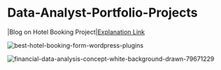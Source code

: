 # Data-Analyst-Portfolio-Projects

|Blog on Hotel Booking Project|[Explanation Link](https://medium.com/@sachintukumar1609/data-analyst-project-on-hotel-booking-cde5e70a033e)

![best-hotel-booking-form-wordpress-plugins](https://user-images.githubusercontent.com/103982094/227188283-dbe28ded-3f4e-46a6-a5dc-e691918288d1.jpg)

![financial-data-analysis-concept-white-background-drawn-79671229](https://user-images.githubusercontent.com/103982094/228513411-fd2e599c-f44f-4228-b5a3-7eccc3a9edf4.jpg)
